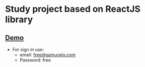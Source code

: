 # Study project based on ReactJS library


## [Demo](https://gradovsky.github.io/SocialNetworkReactJS/)


+ For sign in use:
   - email: free@samuraijs.com
   - Password: free


